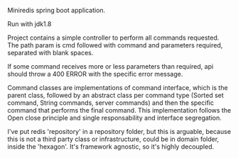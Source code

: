 Miniredis spring boot application.

Run with jdk1.8

Project contains a simple controller to perform all commands requested. The path param is cmd followed with command and parameters required, separated with blank spaces.

If some command receives more or less parameters than required, api should throw a 400 ERROR with the specific error message.

Command classes are implementations of command interface, which is the parent class, followed by an abstract class per command type (Sorted set command, String commands, server commands) and then the specific command that performs the final command. This implementation follows the Open close principle and single responsability and interface segregation.

I've put redis 'repository' in a repository folder, but this is arguable, because this is not a third party class or infrastructure, could be in domain folder, inside the 'hexagon'. It's framework agnostic, so it's highly decoupled.

